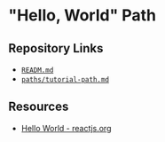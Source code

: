 # "Hello, World" Path

## Repository Links

* [`READM.md`](../../README.md)
* [`paths/tutorial-path.md`](../tutorial-path/README.md)

## Resources

* [Hello World - reactjs.org](https://reactjs.org/docs/hello-world.html)
